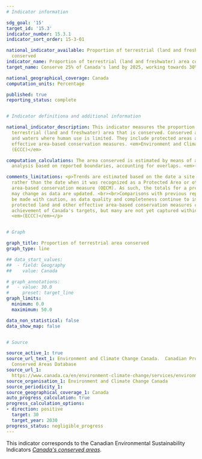 ```yaml
---
# Indicator information

sdg_goal: '15'
target_id: '15.3'
indicator_number: 15.3.1
indicator_sort_order: 15-3-01

national_indicator_available: Proportion of terrestrial (land and freshwater) area
  conserved
indicator_name: Proportion of terrestrial (land and freshwater) area conserved
target_name: Conserve 25% of Canada's land by 2025, working towards 30% by 2030

national_geographical_coverage: Canada
computation_units: Percentage

published: true
reporting_status: complete


# Indicator definitiona and additional information

national_indicator_description: This indicator measures the proportion of Canada's
  terrestrial (land and freshwater) area that is conserved. Conserved areas are lands
  and waters where human use is limited. They include protected areas as well as other
  effective area-based conservation measures. <em>Environment and Climate Change Canada
  (ECCC)</em>

computation_calculations: The area conserved is estimated by means of a geographical
  analysis based on reported boundaries, accounting for overlaps. <em>(ECCC)</em>

comments_limitations: <p>Trends are estimated based on the date a site was established,
  rather than the date when it was recognized as a Protected Area or other effective
  area-based conservation measure (OECM). As such, the totals for a previous year
  may change as data are updated. <br><br>Comparisons with previous reports should
  be made with caution, as data quality and completeness continue to improve. Privately
  protected land and other effective area-based conservation measures contribute to
  achievement of Canada's targets, but many are not yet captured within the database.
  <em>(ECCC)</em></p>


# Graph

graph_title: Proportion of terrestrial area conserved
graph_type: line

## data_start_values:
##  - field: Geography
##    value: Canada

# graph_annotations:
#   - value: 30.0
#     preset: target_line
graph_limits:
  minimum: 0.0
  maximimum: 50.0

data_non_statistical: false
data_show_map: false


# Source

source_active_1: true
source_url_text_1: Environment and Climate Change Canada.  Canadian Protected and
  Conserved Areas Database
source_url_1: 
  https://www.canada.ca/en/environment-climate-change/services/environmental-indicators/conserved-areas.html
source_organisation_1: Environment and Climate Change Canada
source_periodicity_1:
source_geographical_coverage_1: Canada
auto_progress_calculation: true
progress_calculation_options:
- direction: positive
  target: 30
  target_year: 2030
progress_status: negligible_progress
---
```

This indicator corresponds to the Canadian Environmental Sustainability Indicators <a href="https://www.canada.ca/en/environment-climate-change/services/environmental-indicators/conserved-areas.html"> <em>Canada's conserved areas</em></a>.

